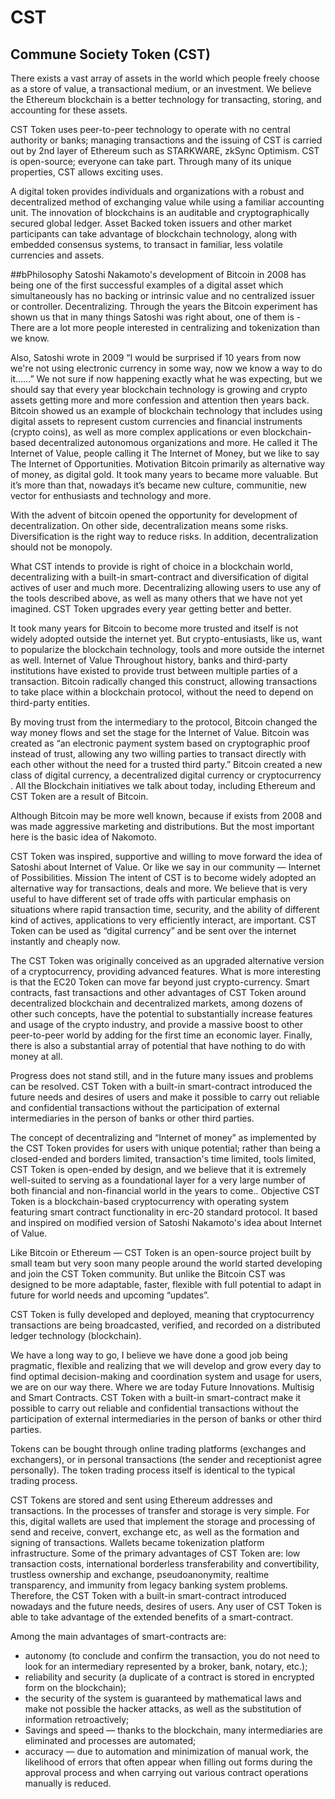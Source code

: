 # CST

## Commune Society Token (CST)

There exists a vast array of assets in the world which people freely choose as a store of value, a transactional medium, or an investment. We believe the Ethereum blockchain is a better technology for transacting, storing, and accounting for these assets.

CST Token uses peer-to-peer technology to operate with no central authority or banks; managing transactions and the issuing of CST is carried out by 2nd layer of Ethereum such as STARKWARE, zkSync Optimism. CST is open-source; everyone can take part. Through many of its unique properties, CST allows exciting uses.

A digital token provides individuals and organizations with a robust and decentralized method of exchanging value while using a familiar accounting unit. The innovation of blockchains is an auditable and cryptographically secured global ledger. Asset Backed token issuers and other market participants can take advantage of blockchain technology, along with embedded consensus systems, to transact in familiar, less volatile currencies and assets.

##bPhilosophy
Satoshi Nakamoto's development of Bitcoin in 2008 has being one of the first successful examples of a digital asset which simultaneously has no backing or intrinsic value and no centralized issuer or controller. Decentralizing.
Through the years the Bitcoin experiment has shown us that in many things Satoshi was right about, one of them is - There are a lot more people interested in centralizing and tokenization than we know.

Also, Satoshi wrote in 2009 “I would be surprised if 10 years from now we're not using electronic currency in some way, now we know a way to do it......” We not sure if now happening exactly what he was expecting, but we should say that every year blockchain technology is growing and crypto assets getting more and more confession and attention then years back.
Bitcoin showed us an example of blockchain technology that includes using digital assets to represent custom currencies and financial instruments (crypto coins), as well as more complex applications or even blockchain-based decentralized autonomous organizations and more. He called it The Internet of Value, people calling it The Internet of Money, but we like to say The Internet of Opportunities.
Motivation
Bitcoin primarily as alternative way of money, as digital gold. It took many years to became more valuable. But it’s more than that, nowadays it’s became new culture, communitie, new vector for enthusiasts and technology and more.

With the advent of bitcoin opened the opportunity for development of decentralization. On other side, decentralization means some risks. Diversification is the right way to reduce risks. In addition, decentralization should not be monopoly.

What CST intends to provide is right of choice in a blockchain world, decentralizing with a built-in smart-contract and diversification of digital actives of user and much more. Decentralizing allowing users to use any of the tools described above, as well as many others that we have not yet imagined. CST Token upgrades every year getting better and better.

It took many years for Bitcoin to become more trusted and itself is not widely adopted outside the internet yet. But crypto-entusiasts, like us, want to popularize the blockchain technology, tools and more outside the internet as well.
Internet of Value
Throughout history, banks and third-party institutions have existed to provide trust between multiple parties of a transaction. Bitcoin radically changed this construct, allowing transactions to take place within a blockchain protocol, without the need to depend on third-party entities.

By moving trust from the intermediary to the protocol, Bitcoin changed the way money flows and set the stage for the Internet of Value. 
Bitcoin was created as “an electronic payment system based on cryptographic proof instead of trust, allowing any two willing parties to transact directly with each other without the need for a trusted third party.” Bitcoin created a new class of digital currency, a decentralized digital currency or cryptocurrency .
All the Blockchain initiatives we talk about today, including Ethereum and CST Token are a result of Bitcoin.

Although Bitcoin may be more well known, because if exists from 2008 and was made aggressive marketing and distributions. But the most important here is the basic idea of Nakomoto.

CST Token was inspired, supportive and willing to move forward the idea of Satoshi about Internet of Value. Or like we say in our community — Internet of Possibilities.
Mission
The intent of CST is to become widely adopted an alternative way for transactions, deals and more. We believe that is very useful to have different set of trade offs with particular emphasis on situations where rapid transaction time, security, and the ability of different kind of actives, applications to very efficiently interact, are important. CST Token can be used as “digital currency” and be sent over the internet instantly and cheaply now.

The CST Token was originally conceived as an upgraded alternative version of a cryptocurrency, providing advanced features. What is more interesting is that the EC20 Token can move far beyond just crypto-currency. Smart contracts, fast transactions and other advantages of CST Token around decentralized blockchain and decentralized markets, among dozens of other such concepts, have the potential to substantially increase features and usage of the crypto industry, and provide a massive boost to other peer-to-peer world by adding for the first time an economic layer. Finally, there is also a substantial array of potential that have nothing to do with money at all.

Progress does not stand still, and in the future many issues and problems can be resolved. CST Token with a built-in smart-contract introduced the future needs and desires of users and make it possible to carry out reliable and confidential transactions without the participation of external intermediaries in the person of banks or other third parties.

The concept of decentralizing and “Internet of money” as implemented by the CST Token provides for users with unique potential; rather than being a closed-ended and borders limited, transaction's time limited, tools limited, CST Token is open-ended by design, and we believe that it is extremely well-suited to serving as a foundational layer for a very large number of both financial and non-financial world in the years to come..
Objective
CST Token is a blockchain-based cryptocurrency with operating system featuring smart contract functionality in erc-20 standard protocol. It based and inspired on modified version of Satoshi Nakamoto's idea about Internet of Value.

Like Bitcoin or Ethereum — CST Token is an open-source project built by small team but very soon many people around the world started developing and join the CST Token community. But unlike the Bitcoin CST was designed to be more adaptable, faster, flexible with full potential to adapt in future for world needs and upcoming “updates”.

CST Token is fully developed and deployed, meaning that cryptocurrency transactions are being broadcasted, verified, and recorded on a distributed ledger technology (blockchain).

We have a long way to go, I believe we have done a good job being pragmatic, flexible and realizing that we will develop and grow every day to find optimal decision-making and coordination system and usage for users, we are on our way there.
Where we are today
Future Innovations. Multi­sig and Smart Contracts. 
CST Token with a built-in smart-contract make it possible to carry out reliable and confidential transactions without the participation of external intermediaries in the person of banks or other third parties.

Tokens can be bought through online trading platforms (exchanges and exchangers), or in personal transactions (the sender and receptionist agree personally). The token trading process itself is identical to the typical trading process.

CST Tokens are stored and sent using Ethereum addresses and transactions. In the processes of transfer and storage is very simple. For this, digital wallets are used that implement the storage and processing of send and receive, convert, exchange etc, as well as the formation and signing of transactions. Wallets became tokenization platform infrastructure.
Some of the primary advantages of CST Token are: low transaction costs, international borderless transferability and convertibility, trustless ownership and exchange, pseudo­anonymity, real­time transparency, and immunity from legacy banking system problems.
Therefore, the CST Token with a built-in smart-contract introduced nowadays and the future needs, desires of users. Any user of CST Token is able to take advantage of the extended benefits of a smart-contract.

Among the main advantages of smart-contracts are:
* autonomy (to conclude and confirm the transaction, you do not need to look for an intermediary represented by a broker, bank, notary, etc.);
* reliability and security (a duplicate of a contract is stored in encrypted form on the blockchain);
* the security of the system is guaranteed by mathematical laws and make not possible the hacker attacks, as well as the substitution of information retroactively;
* Savings and speed — thanks to the blockchain, many intermediaries are eliminated and processes are automated;
* accuracy — due to automation and minimization of manual work, the likelihood of errors that often appear when filling out forms during the approval process and when carrying out various contract operations manually is reduced.

